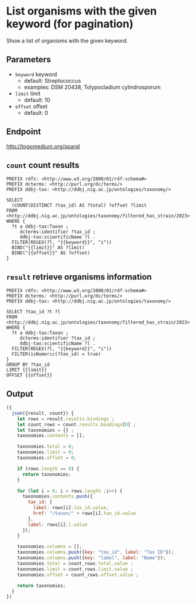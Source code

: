 
# List organisms with the given keyword (for pagination)

Show a list of organisms with the given keyword.

## Parameters

* `keyword` keyword
  * default: Streptococcus
  * examples: DSM 20438, Tolypocladium cylindrosporum
* `limit` limit
  * default: 10
* `offset` offset
  * default: 0

## Endpoint

http://togomedium.org/sparql

## `count` count results

```sparql
PREFIX rdfs: <http://www.w3.org/2000/01/rdf-schema#>
PREFIX dcterms: <http://purl.org/dc/terms/>
PREFIX ddbj-tax: <http://ddbj.nig.ac.jp/ontologies/taxonomy/>

SELECT
  (COUNT(DISTINCT ?tax_id) AS ?total) ?offset ?limit
FROM <http://ddbj.nig.ac.jp/ontologies/taxonomy/filtered_has_strain/2023> 
WHERE {
  ?t a ddbj-tax:Taxon ;
     dcterms:identifier ?tax_id ;
     ddbj-tax:scientificName ?l .
  FILTER(REGEX(?l, "{{keyword}}", "i"))
  BIND("{{limit}}" AS ?limit)
  BIND("{{offset}}" AS ?offset)
}
```

## `result` retrieve organisms information

```sparql
PREFIX rdfs: <http://www.w3.org/2000/01/rdf-schema#>
PREFIX dcterms: <http://purl.org/dc/terms/>
PREFIX ddbj-tax: <http://ddbj.nig.ac.jp/ontologies/taxonomy/>

SELECT ?tax_id ?t ?l
FROM <http://ddbj.nig.ac.jp/ontologies/taxonomy/filtered_has_strain/2023> 
WHERE {
  ?t a ddbj-tax:Taxon ;
     dcterms:identifier ?tax_id ;
     ddbj-tax:scientificName ?l .
  FILTER(REGEX(?l, "{{keyword}}", "i"))
  FILTER(isNumeric(?tax_id) = true)
}
GROUP BY ?tax_id
LIMIT {{limit}}
OFFSET {{offset}}
```

## Output

```javascript
({
  json({result, count}) {
    let rows = result.results.bindings ;
    let count_rows = count.results.bindings[0] ;
    let taxonomies = {} ;
    taxonomies.contents = [];

    taxonomies.total = 0;
    taxonomies.limit = 0;
    taxonomies.offset = 0;

    if (rows.length == 0) {
      return taxonomies;
    }

    for (let i = 0; i < rows.length ;i++) {
      taxonomies.contents.push({
        tax_id: {
          label: rows[i].tax_id.value,
          href: "/taxon/" + rows[i].tax_id.value
        },
        label: rows[i].l.value
      });
    }

    taxonomies.columns = [];
    taxonomies.columns.push({key: "tax_id", label: "Tax ID"});
    taxonomies.columns.push({key: "label", label: "Name"});
    taxonomies.total = count_rows.total.value ;
    taxonomies.limit = count_rows.limit.value ;
    taxonomies.offset = count_rows.offset.value ;

    return taxonomies;
  }
})
```